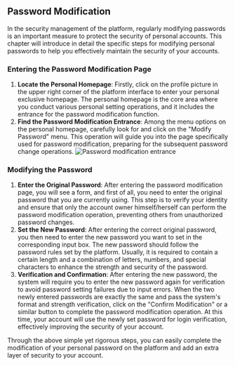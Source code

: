## Password Modification

In the security management of the platform, regularly modifying passwords is an important measure to protect the security of personal accounts. This chapter will introduce in detail the specific steps for modifying personal passwords to help you effectively maintain the security of your accounts.

### Entering the Password Modification Page

1. **Locate the Personal Homepage**: Firstly, click on the profile picture in the upper right corner of the platform interface to enter your personal exclusive homepage. The personal homepage is the core area where you conduct various personal setting operations, and it includes the entrance for the password modification function.
2. **Find the Password Modification Entrance**: Among the menu options on the personal homepage, carefully look for and click on the "Modify Password" menu. This operation will guide you into the page specifically used for password modification, preparing for the subsequent password change operations.
![Password modification entrance](/portal/personal-password.png)

### Modifying the Password

1. **Enter the Original Password**: After entering the password modification page, you will see a form, and first of all, you need to enter the original password that you are currently using. This step is to verify your identity and ensure that only the account owner himself/herself can perform the password modification operation, preventing others from unauthorized password changes.
2. **Set the New Password**: After entering the correct original password, you then need to enter the new password you want to set in the corresponding input box. The new password should follow the password rules set by the platform. Usually, it is required to contain a certain length and a combination of letters, numbers, and special characters to enhance the strength and security of the password.
3. **Verification and Confirmation**: After entering the new password, the system will require you to enter the new password again for verification to avoid password setting failures due to input errors. When the two newly entered passwords are exactly the same and pass the system's format and strength verification, click on the "Confirm Modification" or a similar button to complete the password modification operation. At this time, your account will use the newly set password for login verification, effectively improving the security of your account.

Through the above simple yet rigorous steps, you can easily complete the modification of your personal password on the platform and add an extra layer of security to your account. 